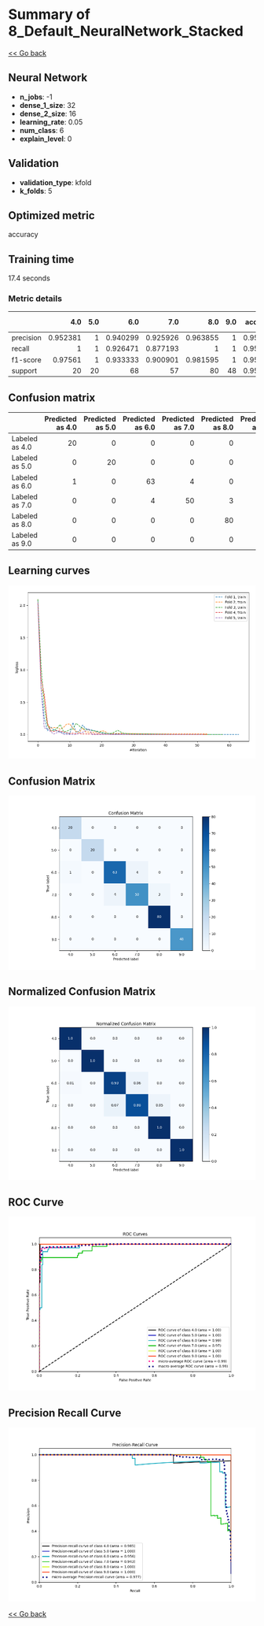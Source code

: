 # Summary of 8_Default_NeuralNetwork_Stacked

[<< Go back](../README.md)


## Neural Network
- **n_jobs**: -1
- **dense_1_size**: 32
- **dense_2_size**: 16
- **learning_rate**: 0.05
- **num_class**: 6
- **explain_level**: 0

## Validation
 - **validation_type**: kfold
 - **k_folds**: 5

## Optimized metric
accuracy

## Training time

17.4 seconds

### Metric details
|           |       4.0 |   5.0 |       6.0 |       7.0 |       8.0 |   9.0 |   accuracy |   macro avg |   weighted avg |   logloss |
|:----------|----------:|------:|----------:|----------:|----------:|------:|-----------:|------------:|---------------:|----------:|
| precision |  0.952381 |     1 |  0.940299 |  0.925926 |  0.963855 |     1 |   0.959044 |    0.963743 |       0.958615 |  0.334562 |
| recall    |  1        |     1 |  0.926471 |  0.877193 |  1        |     1 |   0.959044 |    0.967277 |       0.959044 |  0.334562 |
| f1-score  |  0.97561  |     1 |  0.933333 |  0.900901 |  0.981595 |     1 |   0.959044 |    0.96524  |       0.958559 |  0.334562 |
| support   | 20        |    20 | 68        | 57        | 80        |    48 |   0.959044 |  293        |     293        |  0.334562 |


## Confusion matrix
|                |   Predicted as 4.0 |   Predicted as 5.0 |   Predicted as 6.0 |   Predicted as 7.0 |   Predicted as 8.0 |   Predicted as 9.0 |
|:---------------|-------------------:|-------------------:|-------------------:|-------------------:|-------------------:|-------------------:|
| Labeled as 4.0 |                 20 |                  0 |                  0 |                  0 |                  0 |                  0 |
| Labeled as 5.0 |                  0 |                 20 |                  0 |                  0 |                  0 |                  0 |
| Labeled as 6.0 |                  1 |                  0 |                 63 |                  4 |                  0 |                  0 |
| Labeled as 7.0 |                  0 |                  0 |                  4 |                 50 |                  3 |                  0 |
| Labeled as 8.0 |                  0 |                  0 |                  0 |                  0 |                 80 |                  0 |
| Labeled as 9.0 |                  0 |                  0 |                  0 |                  0 |                  0 |                 48 |

## Learning curves
![Learning curves](learning_curves.png)
## Confusion Matrix

![Confusion Matrix](confusion_matrix.png)


## Normalized Confusion Matrix

![Normalized Confusion Matrix](confusion_matrix_normalized.png)


## ROC Curve

![ROC Curve](roc_curve.png)


## Precision Recall Curve

![Precision Recall Curve](precision_recall_curve.png)



[<< Go back](../README.md)
